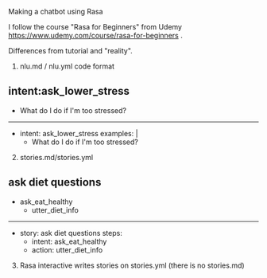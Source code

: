 Making a chatbot using Rasa

I follow the course "Rasa for Beginners" from Udemy https://www.udemy.com/course/rasa-for-beginners .



Differences from tutorial and "reality".

1) nlu.md / nlu.yml
code format 
## intent:ask_lower_stress
- What do I do if I'm too stressed?
---------------------------------------------
- intent: ask_lower_stress
  examples: |
    - What do I do if I'm too stressed?



2) stories.md/stories.yml
## ask diet questions
* ask_eat_healthy
  - utter_diet_info
---------------------------------------------
- story: ask diet questions
  steps:
  - intent: ask_eat_healthy
  - action: utter_diet_info

3) Rasa interactive writes stories on stories.yml (there is no stories.md)